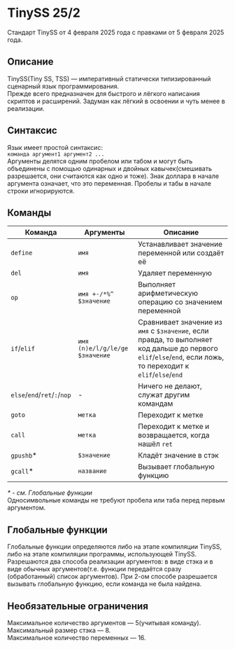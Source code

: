 # TinySS 25/2
Стандарт TinySS от 4 февраля 2025 года с правками от 5 февраля 2025 года.

## Описание

TinySS(Tiny SS, TSS) — императивный статически типизированный сценарный язык программирования.  
Прежде всего предназначен для быстрого и лёгкого написания скриптов и расширений. Задуман как лёгкий в освоении и чуть менее в реализации.  

## Синтаксис

Язык имеет простой синтаксис:  
`команда аргумент1 аргумент2 ...`  
Аргументы делятся одним пробелом или табом и могут быть объединены с помощью одинарных и двойных кавычек(смешивать разрешается, они считаются как одно и тоже). Знак доллара в начале аргумента означает, что это переменная. Пробелы и табы в начале строки игнорируются.

## Команды

| Команда | Аргументы | Описание |
| --------- | ----------- | ---------- |
| `define` | `имя` | Устанавливает значение переменной или создаёт её |
| `del` | `имя` | Удаляет переменную |
| `op` | `имя +-/*%^ $значение` | Выполняет арифметическую операцию со значением  переменной |
| `if`/`elif` | `имя (n)e/l/g/le/ge $значение` | Сравнивает значение из `имя` с `$значение`, если правда, то выполняет код дальше до первого `elif`/`else`/`end`, если ложь, то переходит к `elif`/`else`/`end` |
| `else`/`end`/`ret`/`:`/`nop` | - | Ничего не делают, служат другим командам |
| `goto` | `метка` | Переходит к метке |
| `call` | `метка` | Переходит к метке и возвращается, когда нашёл `ret` |
| `gpushb`\* | `$значение` | Кладёт значение в стэк |
| `gcall`\* | `название` | Вызывает глобальную функцию |

*\* - см. Глобальные функции*  
Односимвольные команды не требуют пробела или таба перед первым аргументом.  

## Глобальные функции

Глобальные функции определяются либо на этапе компиляции TinySS, либо на этапе компиляции программы, использующей TinySS.  
Разрешаются два способа реализации аргументов: в виде стэка и в виде обычных аргументов(т.е. функции передаётся сразу (обработанный) список аргументов). При 2-ом способе разрешается вызывать глобальную функцию, если команда не была найдена.  

## Необязательные ограничения

Максимальное количество аргументов — 5(учитывая команду).  
Максимальный размер стэка — 8.  
Максимальное количество переменных — 16.  
